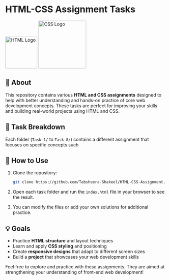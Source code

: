 # HTML-CSS Assignment Tasks

<img src="https://upload.wikimedia.org/wikipedia/commons/6/61/HTML5_logo_and_wordmark.svg" alt="HTML Logo" width="100">
<img src="https://upload.wikimedia.org/wikipedia/commons/d/d5/CSS3_logo_and_wordmark.svg" alt="CSS Logo" width="150">

## 📄 About

This repository contains various **HTML and CSS assignments** designed to help with better understanding and hands-on practice of core web development concepts. These tasks are perfect for improving your skills and building real-world projects using HTML and CSS.

## 📁 Task Breakdown

Each folder (`Task-1/` to `Task-8/`) contains a different assignment that focuses on specific concepts such 

## 🚀 How to Use

1. Clone the repository:
   ```bash
   git clone https://github.com/Tabsheera-Shakeel/HTML-CSS-Assignment.git
   ```

2. Open each task folder and run the `index.html` file in your browser to see the result.

3. You can modify the files or add your own solutions for additional practice.

## 💡 Goals

- Practice **HTML structure** and layout techniques
- Learn and apply **CSS styling** and positioning
- Create **responsive designs** that adapt to different screen sizes
- Build a **project** that showcases your web development skills

Feel free to explore and practice with these assignments. They are aimed at strengthening your understanding of front-end web development!
